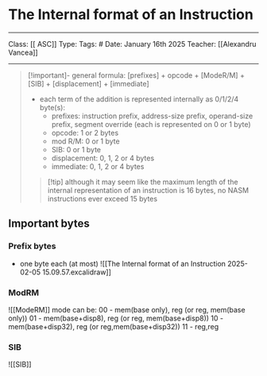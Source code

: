 # The Internal format of an Instruction
___
Class: [[ ASC]]
Type: 
Tags: # 
Date: January 16th 2025
Teacher: [[Alexandru Vancea]]
___

>[!important]- general formula: \[prefixes] + opcode + \[ModeR/M] + \[SIB] + \[displacement] + \[immediate]
> - each term of the addition is represented internally as 0/1/2/4 byte(s):
> 	- prefixes: instruction prefix, address-size prefix, operand-size prefix, segment override (each is represented on 0 or 1 byte)
> 	- opcode: 1 or 2 bytes
> 	- mod R/M: 0 or 1 byte
> 	- SIB: 0 or 1 byte 
> 	- displacement: 0, 1, 2 or 4 bytes 
> 	- immediate: 0, 1, 2 or 4 bytes
> 
>>[!tip] although it may seem like the maximum length of the internal representation of an instruction is 16 bytes, no NASM instructions ever exceed 15 bytes

## Important bytes
### Prefix bytes
- one byte each (at most)
![[The Internal format of an Instruction 2025-02-05 15.09.57.excalidraw]]
### ModRM
![[ModeRM]]
mode can be: 
00 - mem(base only), reg (or reg, mem(base only))
01 - mem(base+disp8), reg (or reg, mem(base+disp8))
10 - mem(base+disp32), reg (or reg,mem(base+disp32))
11 - reg,reg


### SIB
![[SIB]]